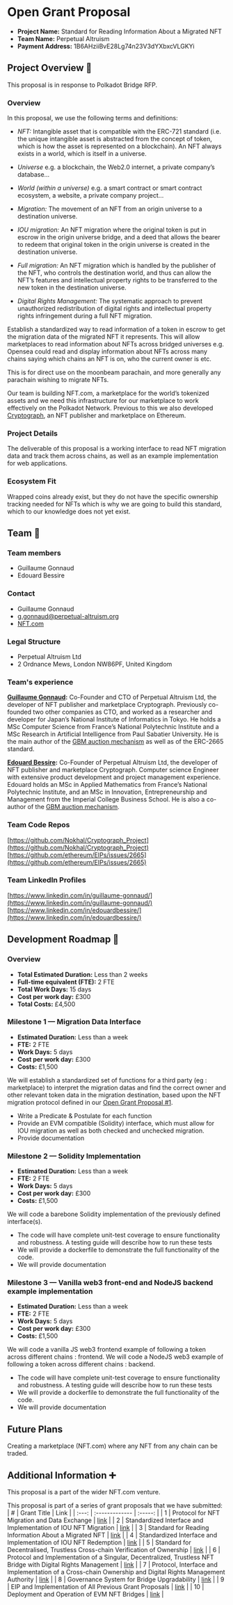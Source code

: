 # Open Grant Proposal

* **Project Name:** Standard for Reading Information About a Migrated NFT
* **Team Name:** Perpetual Altruism 
* **Payment Address:** 1B6AHziiBvE28Lg74n23V3dYXbxcVLGKYi

## Project Overview :page_facing_up: 

This proposal is in response to Polkadot Bridge RFP.
### Overview
In this proposal, we use the following terms and definitions:   
   
* *NFT:* Intangible asset that is compatible with the ERC-721 standard (i.e. the unique intangible asset is abstracted from the concept of token, which is how the asset is represented on a blockchain). An NFT always exists in a world, which is itself in a universe.   
   
* *Universe* e.g. a blockchain, the Web2.0 internet, a private company’s database…   
   
* *World (within a universe)* e.g. a smart contract or smart contract ecosystem, a website, a private company project…   
   
* *Migration:* The movement of an NFT from an origin universe to a destination universe.   
    
* *IOU migration:* An NFT migration where the original token is put in escrow in the origin universe bridge, and a deed that allows the bearer to redeem that original token in the origin universe is created in the destination universe.   
     
* *Full migration:* An NFT migration which is handled by the publisher of the NFT, who controls the destination world, and thus can allow the NFT’s features and intellectual property rights to be transferred to the new token in the destination universe.   
     
* *Digital Rights Management:* The systematic approach to prevent unauthorized redistribution of digital rights and intellectual property rights infringement during a full NFT migration.   


Establish a standardized way to read information of a token in escrow to get the migration data of the migrated NFT it represents. This will allow marketplaces to read information about NFTs across bridged universes e.g. Opensea could read and display information about NFTs across many chains saying which chains an NFT is on, who the current owner is etc.

This is for direct use on the moonbeam parachain, and more generally any parachain wishing to migrate NFTs.

Our team is building NFT.com, a marketplace for the world’s tokenized assets and we need this infrastructure for our marketplace to work effectively on the Polkadot Network. Previous to this we also developed [Cryptograph](https://cryptograph.co), an NFT publisher and marketplace on Ethereum.

### Project Details 
The deliverable of this proposal is a working interface to read NFT migration data and track them across chains, as well as an example implementation for web applications.
### Ecosystem Fit 
Wrapped coins already exist, but they do not have the specific ownership tracking needed for NFTs which is why we are going to build this standard, which to our knowledge does not yet exist. 
## Team :busts_in_silhouette:
### Team members
* Guillaume Gonnaud
* Edouard Bessire

### Contact
* Guillaume Gonnaud
* g.gonnaud@perpetual-altruism.org
* [NFT.com](http://NFT.com)

### Legal Structure 
* Perpetual Altruism Ltd
* 2 Ordnance Mews, London NW86PF, United Kingdom

### Team's experience
**[Guillaume Gonnaud](https://github.com/Nokhal):** Co-Founder and CTO of Perpetual Altruism Ltd, the developer of NFT publisher and marketplace Cryptograph. Previously co-founded two other companies as CTO, and worked as a researcher and developer for Japan’s National Institute of Informatics in Tokyo. He holds a MSc Computer Science from France’s National Polytechnic Institute and a MSc Research in Artificial Intelligence from Paul Sabatier University. He is the main author of the [GBM auction mechanism](https://medium.com/cryptograph/incentivised-bidding-the-gbm-auction-c6dae5a756e5) as well as of the ERC-2665 standard.

**[Edouard Bessire](https://github.com/edouardru):** Co-Founder of Perpetual Altruism Ltd, the developer of NFT publisher and marketplace Cryptograph. Computer science Engineer with extensive product development and project management experience. Edouard holds an MSc in Applied Mathematics from France’s National Polytechnic Institute, and an MSc in Innovation, Entrepreneurship and Management from the Imperial College Business School. He is also a co-author of the [GBM auction mechanism](https://medium.com/cryptograph/incentivised-bidding-the-gbm-auction-c6dae5a756e5).

### Team Code Repos
[https://github.com/Nokhal/Cryptograph_Project](https://github.com/Nokhal/Cryptograph_Project)   
[https://github.com/ethereum/EIPs/issues/2665](https://github.com/ethereum/EIPs/issues/2665)   

### Team LinkedIn Profiles
[https://www.linkedin.com/in/guillaume-gonnaud/](https://www.linkedin.com/in/guillaume-gonnaud/)   
[https://www.linkedin.com/in/edouardbessire/](https://www.linkedin.com/in/edouardbessire/)   


## Development Roadmap :nut_and_bolt: 
### Overview
* **Total Estimated Duration:** Less than 2 weeks
* **Full-time equivalent (FTE):**  2 FTE
* **Total Work Days:** 15 days
* **Cost per work day:** £300
* **Total Costs:** £4,500

### Milestone 1 — Migration Data Interface 
* **Estimated Duration:** Less than a week
* **FTE:**  2 FTE
* **Work Days:** 5 days
* **Cost per work day:** £300
* **Costs:** £1,500

We will establish a standardized set of functions for a third party (eg : marketplace) to interpret the migration datas and find the correct owner and other relevant token data in the migration destination, based upon the NFT migration protocol defined in our [Open Grant Proposal #1](./NFT_Bridge_Protocol_for_NFT_Migration_and_Data_Exchange.md).
* Write a Predicate & Postulate for each function
* Provide an EVM compatible (Solidity) interface, which must allow for IOU migration as well as both checked and unchecked migration.
* Provide documentation

### Milestone 2 — Solidity Implementation
* **Estimated Duration:** Less than a week
* **FTE:**  2 FTE
* **Work Days:** 5 days
* **Cost per work day:** £300
* **Costs:** £1,500

We will code a barebone Solidity implementation of the previously defined interface(s).
* The code will have complete unit-test coverage to ensure functionality and robustness. A testing guide will describe how to run these tests   
* We will provide a dockerfile to demonstrate the full functionality of the code.   
* We will provide documentation   

### Milestone 3 — Vanilla web3 front-end and NodeJS backend example implementation
* **Estimated Duration:** Less than a week
* **FTE:**  2 FTE
* **Work Days:** 5 days
* **Cost per work day:** £300
* **Costs:** £1,500

We will code a vanilla JS web3 frontend example of following a token across different chains : frontend.
We will code a NodeJS web3 example of following a token across different chains : backend.
* The code will have complete unit-test coverage to ensure functionality and robustness. A testing guide will describe how to run these tests   
* We will provide a dockerfile to demonstrate the full functionality of the code.   
* We will provide documentation   

## Future Plans
Creating a marketplace (NFT.com) where any NFT from any chain can be traded. 
## Additional Information :heavy_plus_sign: 
This proposal is a part of the wider NFT.com venture.

This proposal is part of a series of grant proposals that we have submitted:   
|  #  | Grant Title   | Link  |
| :---: | :------------- | :-----: |
| 1      | Protocol for NFT Migration and Data Exchange |  [link](./NFT_Bridge_Protocol_for_NFT_Migration_and_Data_Exchange.md) |
| 2 | Standardized Interface and Implementation of IOU NFT Migration |  [link](./NFT_Bridge_Standardized_Interface_and_Implementation_of_IOU_NFT_Migration.md) |
| 3 | Standard for Reading Information About a Migrated NFT   |   [link](./NFT_Bridge_Standard_for_Reading_Information_About_a_Migrated_NFT.md) |
| 4 | Standardized Interface and Implementation of IOU NFT Redemption |   [link](./NFT_Bridge_Standardized_Interface_and_Implementation_of_IOU_NFT_Redemption.md) |
| 5 | Standard for Decentralised, Trustless Cross-chain Verification of Ownership |   [link](./NFT_Bridge_Standard_for_Decentralised_Trustless_Cross-chain_Verification_of_Ownership.md) |
| 6 |  Protocol and Implementation of a Singular, Decentralized, Trustless NFT Bridge with Digital Rights Management |   [link](./NFT_Bridge_Protocol_and_Implementation_of_a_Singular_Decentralized_Trustless_NFT_Bridge_with_Digital_Rights_Management.md) |
| 7 | Protocol, Interface and Implementation of a Cross-chain Ownership and Digital Rights Management Authority | [link](./NFT_Bridge_Protocol_Interface_and_Implementation_of_a_Cross-chain_Ownership_and_Digital_Rights_Management_Authority.md) |
| 8 | Governance System for Bridge Upgradability   |   [link](./NFT_Bridge_Governance_System_for_Bridge_Upgradability.md) |
| 9 | EIP and Implementation of All Previous Grant Proposals   |   [link](./NFT_Bridge_EIP_and_Implementation_of_All_Previous_Grant_Proposals.md) |
| 10 | Deployment and Operation of EVM NFT Bridges   |   [link](./NFT_Bridge_Deployment_and_Operation_of_EVM_NFT_Bridges.md) |
